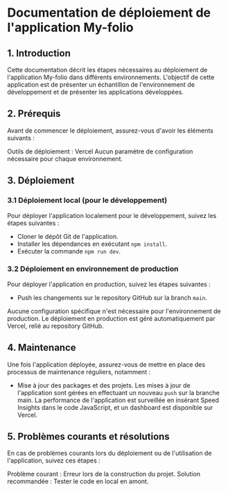 
# Documentation de déploiement de l'application My-folio
## 1. Introduction
Cette documentation décrit les étapes nécessaires au déploiement de l'application My-folio dans différents environnements. L'objectif de cette application est de présenter un échantillon de l'environnement de développement et de présenter les applications développées.

## 2. Prérequis
Avant de commencer le déploiement, assurez-vous d'avoir les éléments suivants :

Outils de déploiement : Vercel
Aucun paramètre de configuration nécessaire pour chaque environnement.

## 3. Déploiement
### 3.1 Déploiement local (pour le développement)
Pour déployer l'application localement pour le développement, suivez les étapes suivantes :

- Cloner le dépôt Git de l'application.
- Installer les dépendances en exécutant `npm install`.
- Exécuter la commande `npm run dev`.

### 3.2 Déploiement en environnement de production
Pour déployer l'application en production, suivez les étapes suivantes :

- Push les changements sur le repository GitHub sur la branch `main`.

Aucune configuration spécifique n'est nécessaire pour l'environnement de production.
Le déploiement en production est géré automatiquement par Vercel, relié au repository GitHub.

## 4. Maintenance
Une fois l'application déployée, assurez-vous de mettre en place des processus de maintenance réguliers, notamment :

- Mise à jour des packages et des projets.
Les mises à jour de l'application sont gérées en effectuant un nouveau `push` sur la branche main.
La performance de l'application est surveillée en insérant Speed Insights dans le code JavaScript, et un dashboard est disponible sur Vercel.

## 5. Problèmes courants et résolutions
En cas de problèmes courants lors du déploiement ou de l'utilisation de l'application, suivez ces étapes :

Problème courant : Erreur lors de la construction du projet.
Solution recommandée : Tester le code en local en amont.
